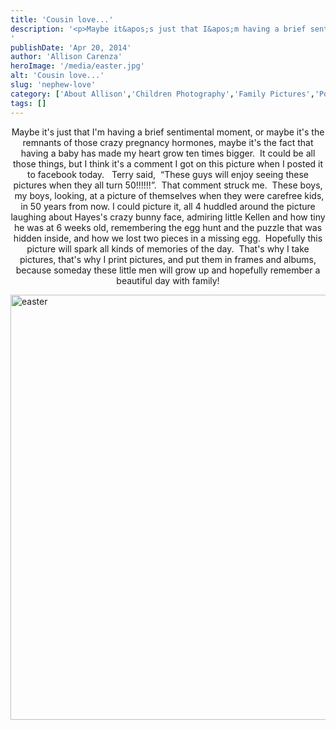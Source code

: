 ```yaml
---
title: 'Cousin love...'
description: '<p>Maybe it&apos;s just that I&apos;m having a brief sentimental moment, or maybe it&apos;s the remnants of those crazy pregnancy hormones, [&hellip;]</p>
'
publishDate: 'Apr 20, 2014'
author: 'Allison Carenza'
heroImage: '/media/easter.jpg'
alt: 'Cousin love...'
slug: 'nephew-love'
category: ['About Allison','Children Photography','Family Pictures','Portrait Photography']
tags: []
---
```


<p style="text-align: center;">Maybe it&apos;s just that I&apos;m having a brief sentimental moment, or maybe it&apos;s the remnants of those crazy pregnancy hormones, maybe it&apos;s the fact that having a baby has made my heart grow ten times bigger.  It could be all those things, but I think it&apos;s a comment I got on this picture when I posted it to facebook today.   Terry said,  &#8220;These guys will enjoy seeing these pictures when they all turn 50!!!!!!&#8221;.  That comment struck me.  These boys,  my boys, looking, at a picture of themselves when they were carefree kids, in 50 years from now. I could picture it, all 4 huddled around the picture laughing about Hayes&apos;s crazy bunny face, admiring little Kellen and how tiny he was at 6 weeks old, remembering the egg hunt and the puzzle that was hidden inside, and how we lost two pieces in a missing egg.  Hopefully this picture will spark all kinds of memories of the day.  That&apos;s why I take pictures, that&apos;s why I print pictures, and put them in frames and albums, because someday these little men will grow up and hopefully remember a beautiful day with family!</p>
<p><img class="aligncenter size-full wp-image-5025" alt="easter" src="/media/easter.jpg" width="930" height="680" srcset="/media/easter.jpg 930w, /media/easter-300x219.jpg 300w, /media/easter-768x562.jpg 768w" sizes="(max-width: 930px) 100vw, 930px" /></p>

